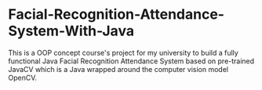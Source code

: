 # Facial-Recognition-Attendance-System-With-Java
This is a OOP concept course's project for my university to build a fully functional Java Facial Recognition Attendance System based on pre-trained JavaCV which is a Java wrapped  around the computer vision model OpenCV.
